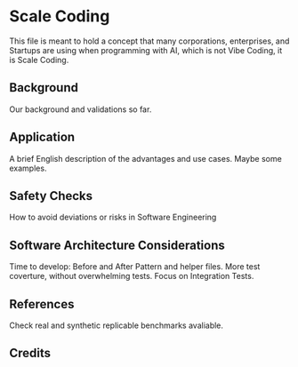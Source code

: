 # Scale Coding

This file is meant to hold a concept that many corporations, enterprises, and Startups are using when programming with AI, which is not Vibe Coding, it is Scale Coding.

## Background

Our background and validations so far.

## Application

A brief English description of the advantages and use cases.
Maybe some examples.

## Safety Checks

How to avoid deviations or risks in Software Engineering

## Software Architecture Considerations

Time to develop:  Before and After
Pattern and helper files.
More test coverture, without overwhelming tests. Focus on Integration Tests.

## References

Check real and synthetic replicable benchmarks avaliable.

## Credits



